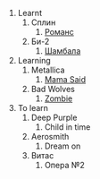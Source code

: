 1. Learnt
   1. Сплин
      1. [Романс](/texts/spleen/romance.md)
   1. Би-2
      1. [Шамбала](/texts/bi-2/shambala.md)
1. Learning
   1. Metallica
      1. [Mama Said](/texts/metallica/mama%20said.md)
   1. Bad Wolves
      1. [Zombie](/texts/bad%20wolves/zombie.md)
1. To learn
   1. Deep Purple
      1. Child in time
   1. Aerosmith
      1. Dream on
   1. Витас
      1. Опера №2
